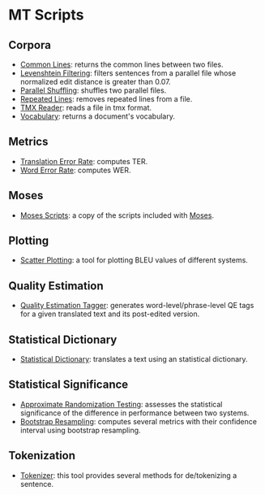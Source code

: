 # MT Scripts

## Corpora
* [Common Lines](cl): returns the common lines between two files.
* [Levenshtein Filtering](levfil): filters sentences from a parallel file whose normalized edit distance is greater than 0.07.
* [Parallel Shuffling](pashu): shuffles two parallel files.
* [Repeated Lines](rl): removes repeated lines from a file.
* [TMX Reader](tmx): reads a file in tmx format.
* [Vocabulary](vocab): returns a document's vocabulary.

## Metrics
* [Translation Error Rate](ter): computes TER.
* [Word Error Rate](wer): computes WER.

## Moses
* [Moses Scripts](moses): a copy of the scripts included with [Moses](https://github.com/moses-smt/mosesdecoder).

## Plotting
* [Scatter Plotting](scaplo): a tool for plotting BLEU values of different systems.

## Quality Estimation
* [Quality Estimation Tagger](https://github.com/midobal/qet): generates word-level/phrase-level QE tags for a given translated text and its post-edited version.

## Statistical Dictionary
* [Statistical Dictionary](https://github.com/midobal/sd): translates a text using an statistical dictionary.

## Statistical Significance
* [Approximate Randomization Testing](art): assesses the statistical significance of the difference in performance between two systems.
* [Bootstrap Resampling](confinter): computes several metrics with their confidence interval using bootstrap resampling.

## Tokenization
* [Tokenizer](https://github.com/midobal/tokenizer): this tool provides several methods for de/tokenizing a sentence.
